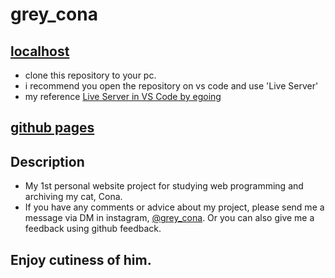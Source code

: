 # grey_cona

## <a href="http://127.0.0.1:5500/index.html" target="_blank">localhost</a>
- clone this repository to your pc.
- i recommend you open the repository on vs code and use 'Live Server'
- my reference <a href="https://www.youtube.com/watch?v=pyoTcvNrbmk">Live Server in VS Code by egoing</a>
## <a href="https://itisyijy.github.io/grey_cona/" target="_blank">github pages</a>
## Description
- My 1st personal website project for studying web programming and archiving my cat, Cona.
- If you have any comments or advice about my project, please send me a message via DM in instagram, <a href="https://www.instagram.com/grey_cona/">@grey_cona</a>. Or you can also give me a feedback using github feedback.
## Enjoy cutiness of him.
